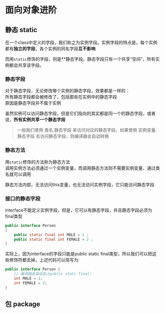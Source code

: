 # 面向对象进阶

## 静态 static
在一个class中定义的字段，我们称之为实例字段。实例字段的特点是，每个实例都有**独立的字段**，各个实例的同名字段**互不影响**   

而用```static```修饰的字段，则是**静态字段。静态字段只有一个共享“空间”，所有实例都会共享该字段。    

### 静态字段
对于静态字段，无论修改哪个实例的静态字段，效果都是一样的：  
所有静态字段都会被修改了，包括那些在实例中的静态字段      
原因是静态字段并不属于实例  

虽然实例可以访问静态字段，但是它们指向的其实都是同一个的静态字段，或者说，**所有实例共享一个静态字段**  

> 一般我们使用 类名.静态字段 来访问对应的静态字段，如果使用 实例变量.静态字段  去访问静态字段，则编译器会自动转换

### 静态方法
用```static```修饰的方法称为静态方法    
调用实例方法必须通过一个实例变量，而调用静态方法则不需要实例变量，通过类名就可以调用    

静态方法内部，无法访问this变量，也无法访问实例字段，它只能访问静态字段  

### 接口的静态字段
interface不能定义实例字段，但是，它可以有静态字段，并且静态字段必须为final类型

```Java
public interface Person
{
    public static final int MALE = 1 ;
    public static final int FEMALE = 2 ;
}
```

实际上，因为interface的字段只能是public static final类型，所以我们可以把这些修饰符都去掉，上述代码可以简写为:

```Java
public interface Person {
    // 编译器会自动加上public statc final:
    int MALE = 1;
    int FEMALE = 2;
}
```

## 包 package